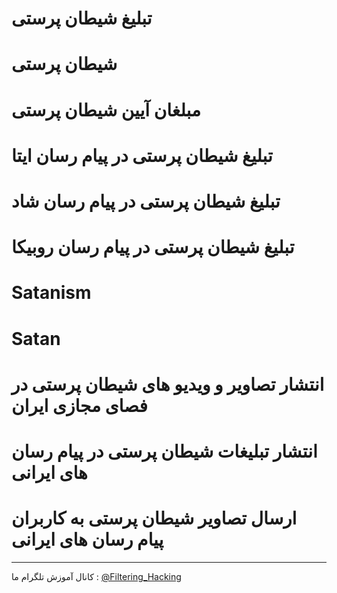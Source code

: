 # تبلیغ شیطان پرستی
# شیطان پرستی
# مبلغان آیین شیطان پرستی
# تبلیغ شیطان پرستی در پیام رسان ایتا
# تبلیغ شیطان پرستی در پیام رسان شاد
# تبلیغ شیطان پرستی در پیام رسان روبیکا
# Satanism
# Satan
# انتشار تصاویر و ویدیو های شیطان پرستی در فصای مجازی ایران
# انتشار تبلیغات شیطان پرستی در پیام رسان های ایرانی
# ارسال تصاویر شیطان پرستی به کاربران پیام رسان های ایرانی
--------------------
کانال آموزش تلگرام ما :
[@Filtering_Hacking](https://t.me/Filtering_Hacking)
